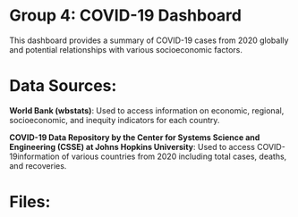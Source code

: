 # Group 4: COVID-19 Dashboard

This dashboard provides a summary of COVID-19 cases from 2020 globally and potential relationships with various socioeconomic factors. 

# Data Sources:

**World Bank (wbstats)**: Used to access information on economic, regional, socioeconomic, and inequity indicators for each country.

**COVID-19 Data Repository by the Center for Systems Science and Engineering (CSSE) at Johns Hopkins University**: Used to access COVID-19information of various countries from 2020 including total cases, deaths, and recoveries.

# Files:


